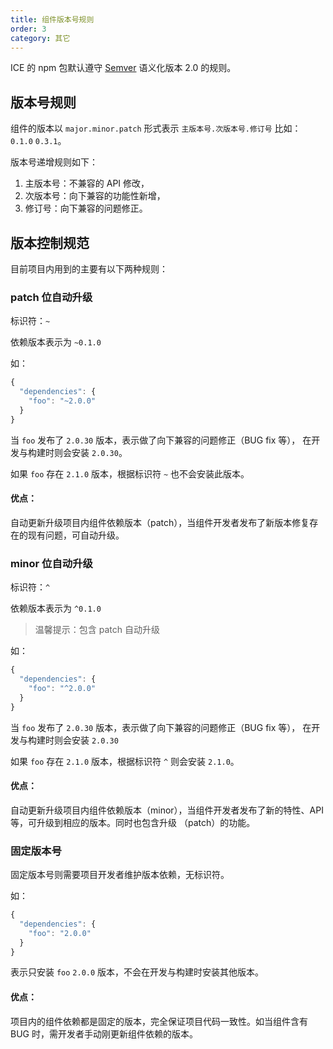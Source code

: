 ```yaml
---
title: 组件版本号规则
order: 3
category: 其它
---
```


ICE 的 npm 包默认遵守 [Semver](https://semver.org/) 语义化版本 2.0 的规则。

## 版本号规则

组件的版本以 `major.minor.patch` 形式表示 `主版本号.次版本号.修订号` 比如： `0.1.0` `0.3.1`。

版本号递增规则如下：

1.  主版本号：不兼容的 API 修改，
2.  次版本号：向下兼容的功能性新增，
3.  修订号：向下兼容的问题修正。

## 版本控制规范

目前项目内用到的主要有以下两种规则：

### patch 位自动升级

标识符：`~`

依赖版本表示为 `~0.1.0`

如：

```js
{
  "dependencies": {
    "foo": "~2.0.0"
  }
}
```

当 `foo` 发布了 `2.0.30` 版本，表示做了向下兼容的问题修正（BUG fix 等）， 在开发与构建时则会安装 `2.0.30`。

如果 `foo` 存在 `2.1.0` 版本，根据标识符 `~` 也不会安装此版本。

#### 优点：

自动更新升级项目内组件依赖版本（patch），当组件开发者发布了新版本修复存在的现有问题，可自动升级。

### minor 位自动升级

标识符：`^`

依赖版本表示为 `^0.1.0`

> 温馨提示：包含 patch 自动升级

如：

```js
{
  "dependencies": {
    "foo": "^2.0.0"
  }
}
```

当 `foo` 发布了 `2.0.30` 版本，表示做了向下兼容的问题修正（BUG fix 等）， 在开发与构建时则会安装 `2.0.30`

如果 `foo` 存在 `2.1.0` 版本，根据标识符 `^` 则会安装 `2.1.0`。

#### 优点：

自动更新升级项目内组件依赖版本（minor），当组件开发者发布了新的特性、API 等，可升级到相应的版本。同时也包含升级 （patch）的功能。

### 固定版本号

固定版本号则需要项目开发者维护版本依赖，无标识符。

如：

```js
{
  "dependencies": {
    "foo": "2.0.0"
  }
}
```

表示只安装 `foo` `2.0.0` 版本，不会在开发与构建时安装其他版本。

#### 优点：

项目内的组件依赖都是固定的版本，完全保证项目代码一致性。如当组件含有 BUG 时，需开发者手动刚更新组件依赖的版本。
